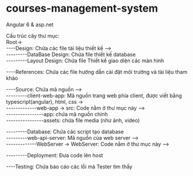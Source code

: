 # courses-management-system  
Angular 6 &amp; asp.net  
  
Cấu trúc cây thư mục:  
Root->  
----Design: Chứa các file tài liệu thiết kế -->  
---------DataBase Design: Chứa file thiết kế database  
---------Layout Design: Chứa file Thiết kế giao diện các màn hình  
		  
----References: Chứa các file hướng dẫn cài đặt môi trường và tài liệu tham khảo  
	  
----Source: Chứa mã nguồn -->  
---------client-web-app: Mã nguồn trang web phía client, được viết bằng typescript(angular), html, css ->  
-------------web-app -> src: Code nằm ở thư mục này -->  
----------------app: chứa mã nguồn chính  
----------------assets: chứa file media (như ảnh, video)  
		  
---------Database: Chứa các script tạo database  
---------web-api-server: Mã nguồn của web server -->  
-------------WebServer -> WebServer: Code nằm ở thư mục này -->  
  
---------Deployment: Đưa code lên host  
		  
----Testing: Chứa báo cáo các lỗi mà Tester tìm thấy  
	
		